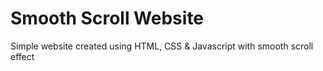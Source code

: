 # Smooth Scroll Website

Simple website created using HTML, CSS & Javascript with smooth scroll effect
